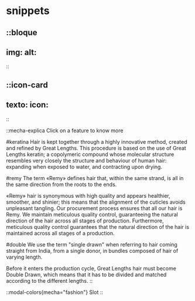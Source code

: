 # snippets

::bloque
---
img: 
alt:
---

::

::icon-card
---
texto: 
icon:
---

::

::mecha-explica
Click on a feature to know more

#keratina
Hair is kept together through a highly innovative method, created and refined by Great Lengths. This procedure is based on the use of Great Lengths keratin; a copolymeric compound whose molecular structure resembles very closely the structure and behaviour of human hair: expanding when exposed to water, and contracting upon drying.

#remy
The term «Remy» defines hair that, within the same strand, is all in the same direction from the roots to the ends.

«Remy» hair is synonymous with high quality and appears healthier, smoother, and shinier; this means that the alignment of the cuticles avoids unpleasant tangling.
Our procurement process ensures that all our hair is Remy. We maintain meticulous quality control, guaranteeing the natural direction of the hair across all stages of production. Furthermore, meticulous quality control guarantees that the natural direction of the hair is maintained across all stages of a production.

#double
We use the term "single drawn" when referring to hair coming straight from India, from a single donor, in bundles composed of hair of varying length.

Before it enters the production cycle, Great Lengths hair must become Double Drawn, which means that it has to be divided and matched according to the different lengths.
::

::modal-colors{mecha="fashion"}
Slot
::